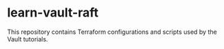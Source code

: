 # learn-vault-raft

This repository contains Terraform configurations and scripts used by the Vault tutorials. 

